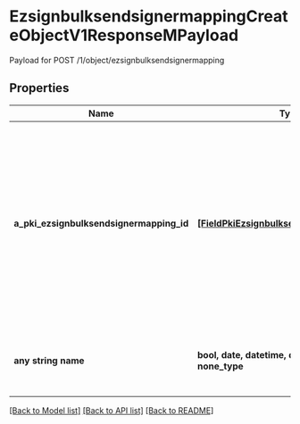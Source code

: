 # EzsignbulksendsignermappingCreateObjectV1ResponseMPayload

Payload for POST /1/object/ezsignbulksendsignermapping

## Properties
Name | Type | Description | Notes
------------ | ------------- | ------------- | -------------
**a_pki_ezsignbulksendsignermapping_id** | [**[FieldPkiEzsignbulksendsignermappingID]**](FieldPkiEzsignbulksendsignermappingID.md) | An array of unique IDs representing the object that were requested to be created.  They are returned in the same order as the array containing the objects to be created that was sent in the request. | 
**any string name** | **bool, date, datetime, dict, float, int, list, str, none_type** | any string name can be used but the value must be the correct type | [optional]

[[Back to Model list]](../README.md#documentation-for-models) [[Back to API list]](../README.md#documentation-for-api-endpoints) [[Back to README]](../README.md)


